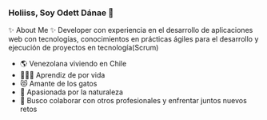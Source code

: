 ### Holiiss, Soy Odett Dánae 👋

✨ About Me ✨
Developer con experiencia en el desarrollo de
aplicaciones web con tecnologías, conocimientos en prácticas ágiles para el desarrollo y
ejecución de proyectos en tecnología(Scrum)

- 🌎 Venezolana viviendo en Chile
- 👩🏼‍💻 Aprendiz de por vida
- 😻 Amante de los gatos
- 🌄 Apasionada por la naturaleza
- 👯 Busco colaborar con otros
profesionales y enfrentar juntos nuevos retos


